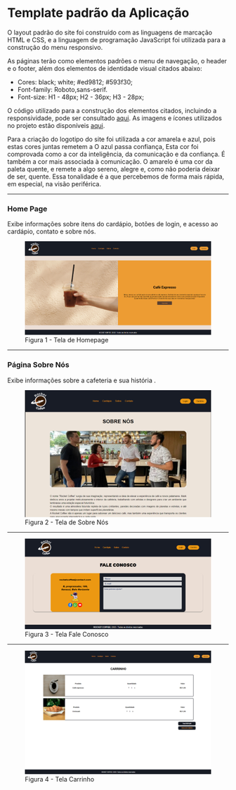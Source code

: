 # Template padrão da Aplicação

O layout padrão do site foi construído com as linguagens de marcação HTML e CSS, e a linguagem de programação JavaScript foi utilizada para a construção do menu responsivo.

As páginas terão como elementos padrões o menu de navegação, o header e o footer, além dos elementos de identidade visual citados abaixo:

<ul>
<li>Cores: black; white; #ed9812; #593f30; </li>
<li>Font-family: Roboto,sans-serif.</li>
<li>Font-size: H1 - 48px; H2 - 36px; H3 - 28px;  </li>
</ul>
  
O código utilizado para a construção dos elementos citados, incluindo a responsividade, pode ser consultado <a href="https://github.com/ICEI-PUC-Minas-PMV-ADS/pmv-ads-2023-2-e1-proj-web-t1-expresso-virtual/tree/main/codigo-fonte">aqui</a>. As imagens e ícones utilizados no projeto estão disponíveis <a href="https://github.com/ICEI-PUC-Minas-PMV-ADS/pmv-ads-2023-2-e1-proj-web-t1-expresso-virtual/tree/main/documentos/img">aqui</a>.

<p>Para a criação do logotipo do site foi utilizada a cor amarela e azul, pois estas cores juntas remetem a O azul passa confiança, Esta cor foi comprovada como a cor da inteligência, da comunicação e da confiança. É também a cor mais associada à comunicação. O amarelo é uma cor da paleta quente, e remete a algo sereno, alegre e, como não poderia deixar de ser, quente. Essa tonalidade é a que percebemos de forma mais rápida, em especial, na visão periférica.  </p>
<hr>
<h3><b>Home Page</b></h3>
<p>Exibe informações sobre itens do cardápio, botões de login, e acesso ao cardápio, contato e sobre nós.</p>
<figure> 
  <img src="img/home page.png">
  <figcaption> Figura 1 - Tela de Homepage
</figure> 
<hr>
<h3><b>Página Sobre Nós</b></h3>
<p>Exibe informações sobre a cafeteria e sua história .</p>
<figure> 
  <img src="img/SobreNos.png">
  <figcaption>Figura 2 - Tela de Sobre Nós    
</figure> 
<hr>

<figure> 
  <img src="img/faleConosco.png">
    <figcaption>Figura 3 - Tela Fale Conosco
</figure> 
<hr>
<figure> 
  <img src="img/Carrinho.png">
    <figcaption>Figura 4 - Tela Carrinho
</figure> 
